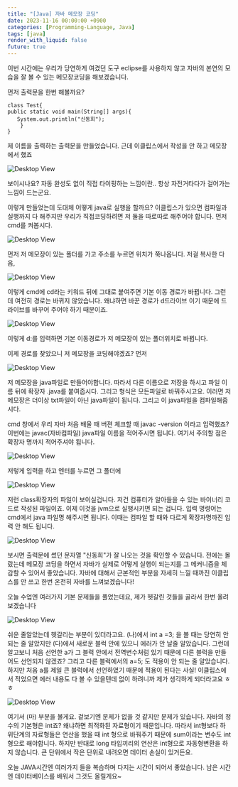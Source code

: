 ```yaml
---
title: "[Java] 자바 메모장 코딩"
date: 2023-11-16 00:00:00 +0900
categories: [Programming-Language, Java]
tags: [java]
render_with_liquid: false
future: true
---
```

이번 시간에는 우리가 당연하게 여겼던 도구 eclipse를 사용하지 않고 자바의 본연의 모습을 잘 볼 수 있는 메모장코딩을 해보겠습니다.

먼저 출력문을 한번 해볼까요?

```
class Test{
public static void main(String[] args){
   System.out.println("신동희");
    }
}
```

제 이름을 출력하는 출력문을 만들었습니다. 근데 이클립스에서 작성을 안 하고 메모장에서 했죠

![Desktop View](/assets/img/Programming-Language/Java/Notepad-Coding/1.png)

보이시나요? 자동 완성도 없이 직접 타이핑하는 느낌이란.. 항상 자전거타다가 걸어가는 느낌이 드는군요.

이렇게 만들었는데 도대체 어떻게 java로 실행을 할까요? 이클립스가 있으면 컴파일과 실행까지 다 해주지만 우리가 직접코딩하려면 저 둘을 따로따로 해주어야 합니다. 먼저 cmd를 켜봅시다.

![Desktop View](/assets/img/Programming-Language/Java/Notepad-Coding/2.png)

먼저 저 메모장이 있는 폴더를 가고 주소를 누르면 위치가 쭉나옵니다. 저걸 복사한 다음,

![Desktop View](/assets/img/Programming-Language/Java/Notepad-Coding/3.png)

이렇게 cmd에 cd라는 키워드 뒤에 그대로 붙여주면 기본 이동 경로가 바뀝니다. 그런데 여전히 경로는 바뀌지 않았습니다. 왜냐하면 바꾼 경로가 d드라이브 이기 때문에 드라이브를 바꾸어 주어야 하기 때문이죠.

![Desktop View](/assets/img/Programming-Language/Java/Notepad-Coding/4.png)

이렇게 d:를 입력하면 기본 이동경로가 저 메모장이 있는 폴더위치로 바뀝니다.

이제 경로를 찾았으니 저 메모장을 코딩해야겠죠? 먼저

![Desktop View](/assets/img/Programming-Language/Java/Notepad-Coding/5.png)

저 메모장을 java파일로 만들어야합니다. 따라서 다른 이름으로 저장을 하시고 파일 이름 뒤에 확장자 .java를 붙여줍시다. 그리고 형식은 모든파일로 바꿔주시고요. 이러면 저 메모장은 더이상 txt파일이 아닌 java파일이 됩니다. 그리고 이 java파일을 컴파일해줍시다.

cmd 창에서 우리 자바 처음 배울 때 버젼 체크할 때 javac -version 이라고 입력했죠? 이번에는 javac(자바컴파일) java파일 이름을 적어주시면 됩니다. 여기서 주의할 점은 확장자 명까지 적어주셔야 됩니다.

![Desktop View](/assets/img/Programming-Language/Java/Notepad-Coding/6.png)

저렇게 입력을 하고 엔터를 누르면 그 폴더에

![Desktop View](/assets/img/Programming-Language/Java/Notepad-Coding/7.png)

저런 class확장자의 파일이 보이실겁니다. 저건 컴퓨터가 알아들을 수 있는 바이너리 코드로 작성된 파일이죠. 이제 이것을 jvm으로 실행시키면 되는 겁니다. 입력 명령어는 cmd에서 java 파일명 해주시면 됩니다. 이때는 컴파일 할 때와 다르게 확장자명까진 입력 안 해도 됩니다.

![Desktop View](/assets/img/Programming-Language/Java/Notepad-Coding/8.png)

보시면 출력문에 썼던 문자열 "신동희"가 잘 나오는 것을 확인할 수 있습니다. 전에는 몰랐는데 메모장 코딩을 하면서 자바가 실제로 어떻게 실행이 되는지를 그 메커니즘을 체감할 수 있어서 좋았습니다. 자바에 대해서 근본적인 부분을 자세히 느낄 때까진 이클립스를 안 쓰고 한번 온전히 자바를 느껴보겠습니다!

오늘 수업엔 여러가지 기본 문제들을 풀었는데요, 제가 헷갈린 것들을 골라서 한번 올려보겠습니다

![Desktop View](/assets/img/Programming-Language/Java/Notepad-Coding/9.png)

쉬운 줄알았는데 헷갈리는 부분이 있더라고요. (나)에서 int a =3; 을 볼 때는 당연히 안 되는 줄 알았지만 (다)에서 새로운 블럭 안에 있으니 에러가 안 날줄 알았습니다. 그런데 알고보니 처음 선언한 a가 그 블럭 안에서 전역변수처럼 있기 때문에 다른 블럭을 만들어도 선언되지 않겠죠? 그리고 다른 블럭에서의 a=5; 도 적용이 안 되는 줄 알았습니다. 하지만 처음 a를 제일 큰 블럭에서 선언하였기 때문에 적용이 된다는 사실! 이클립스에서 적었으면 에러 내용도 다 볼 수 있을텐데 없이 하려니까 제가 생각하게 되더라고요 ㅎㅎ

![Desktop View](/assets/img/Programming-Language/Java/Notepad-Coding/10.png)

여기서 (마) 부분을 볼게요. 겉보기엔 문제가 없을 것 같지만 문제가 있습니다. 자바의 정수의 기본형은 int죠? 왜냐하면 최적화된 자료형이기 때문입니다. 따라서 int형보다 하위단계의 자료형들은 연산을 했을 때 int 형으로 바꿔주기 때문에 sum이라는 변수도 int형으로 해야합니다. 하지만 반대로 long 타입끼리의 연산은 int형으로 자동형변환을 하지 않습니다. 큰 단위에서 작은 단위로 내려오면 데이터 손실이 있거든요.

오늘 JAVA시간엔 여러가지 들을 복습하며 다지는 시간이 되어서 좋았습니다. 남은 시간엔 데이터베이스를 배워서 그것도 올릴게요~